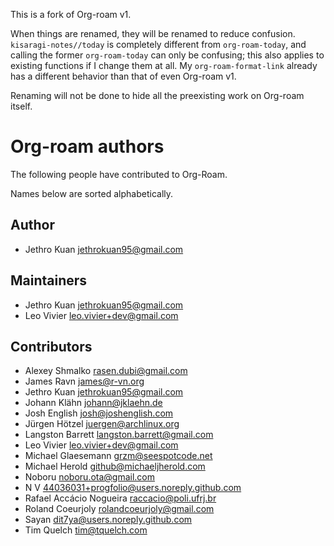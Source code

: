 This is a fork of Org-roam v1.

When things are renamed, they will be renamed to reduce confusion. `kisaragi-notes//today` is completely different from `org-roam-today`, and calling the former `org-roam-today` can only be confusing; this also applies to existing functions if I change them at all. My `org-roam-format-link` already has a different behavior than that of even Org-roam v1.

Renaming will not be done to hide all the preexisting work on Org-roam itself.

# Org-roam authors

The following people have contributed to Org-Roam.

Names below are sorted alphabetically.

## Author

- Jethro Kuan <jethrokuan95@gmail.com>

## Maintainers

- Jethro Kuan <jethrokuan95@gmail.com>
- Leo Vivier <leo.vivier+dev@gmail.com>

## Contributors

- Alexey Shmalko <rasen.dubi@gmail.com>
- James Ravn <james@r-vn.org>
- Jethro Kuan <jethrokuan95@gmail.com>
- Johann Klähn <johann@jklaehn.de>
- Josh English <josh@joshenglish.com>
- Jürgen Hötzel <juergen@archlinux.org>
- Langston Barrett <langston.barrett@gmail.com>
- Leo Vivier <leo.vivier+dev@gmail.com>
- Michael Glaesemann <grzm@seespotcode.net>
- Michael Herold <github@michaeljherold.com>
- Noboru <noboru.ota@gmail.com>
- N V <44036031+progfolio@users.noreply.github.com>
- Rafael Accácio Nogueira <raccacio@poli.ufrj.br>
- Roland Coeurjoly <rolandcoeurjoly@gmail.com>
- Sayan <dit7ya@users.noreply.github.com>
- Tim Quelch <tim@tquelch.com>
